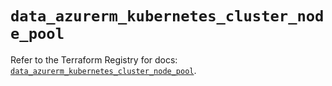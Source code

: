 # `data_azurerm_kubernetes_cluster_node_pool`

Refer to the Terraform Registry for docs: [`data_azurerm_kubernetes_cluster_node_pool`](https://registry.terraform.io/providers/hashicorp/azurerm/4.8.0/docs/data-sources/kubernetes_cluster_node_pool).
